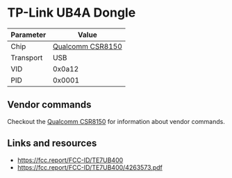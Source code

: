 # TP-Link UB4A Dongle

| Parameter | Value                                        |
| --------- | -------------------------------------------- |
| Chip      | [Qualcomm CSR8150](Chip_Qualcomm_CSR8150.md) |
| Transport | USB                                          |
| VID       | 0x0a12                                       |
| PID       | 0x0001                                       |

## Vendor commands

Checkout the [Qualcomm CSR8150](Chip_Qualcomm_CSR8150.md) for information about vendor commands.

## Links and resources

- <https://fcc.report/FCC-ID/TE7UB400>
- <https://fcc.report/FCC-ID/TE7UB400/4263573.pdf>
